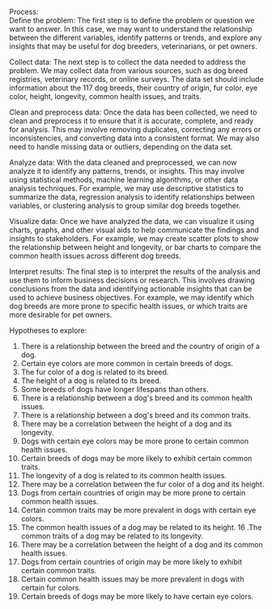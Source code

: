 Process:  
  Define the problem: The first step is to define the problem or question we want to answer. In this case, we may want to understand the relationship between the different variables, identify patterns or trends, and explore any insights that may be useful for dog breeders, veterinarians, or pet owners.

  Collect data: The next step is to collect the data needed to address the problem. We may collect data from various sources, such as dog breed registries, veterinary records, or online surveys. The data set should include information about the 117 dog breeds, their country of origin, fur color, eye color, height, longevity, common health issues, and traits.

  Clean and preprocess data: Once the data has been collected, we need to clean and preprocess it to ensure that it is accurate, complete, and ready for analysis. This may involve removing duplicates, correcting any errors or inconsistencies, and converting data into a consistent format. We may also need to handle missing data or outliers, depending on the data set.

  Analyze data: With the data cleaned and preprocessed, we can now analyze it to identify any patterns, trends, or insights. This may involve using statistical methods, machine learning algorithms, or other data analysis techniques. For example, we may use descriptive statistics to summarize the data, regression analysis to identify relationships between variables, or clustering analysis to group similar dog breeds together.

  Visualize data: Once we have analyzed the data, we can visualize it using charts, graphs, and other visual aids to help communicate the findings and insights to stakeholders. For example, we may create scatter plots to show the relationship between height and longevity, or bar charts to compare the common health issues across different dog breeds.

  Interpret results: The final step is to interpret the results of the analysis and use them to inform business decisions or research. This involves drawing conclusions from the data and identifying actionable insights that can be used to achieve business objectives. For example, we may identify which dog breeds are more prone to specific health issues, or which traits are more desirable for pet owners.






Hypotheses to explore:

1. There is a relationship between the breed and the country of origin of a dog.
2. Certain eye colors are more common in certain breeds of dogs.
3. The fur color of a dog is related to its breed.
4. The height of a dog is related to its breed.
5. Some breeds of dogs have longer lifespans than others.
6. There is a relationship between a dog's breed and its common health issues.
7. There is a relationship between a dog's breed and its common traits.
8. There may be a correlation between the height of a dog and its longevity.
9. Dogs with certain eye colors may be more prone to certain common health issues.
10. Certain breeds of dogs may be more likely to exhibit certain common traits.
11. The longevity of a dog is related to its common health issues.
12. There may be a correlation between the fur color of a dog and its height.
13. Dogs from certain countries of origin may be more prone to certain common health issues.
14. Certain common traits may be more prevalent in dogs with certain eye colors.
15. The common health issues of a dog may be related to its height.
16 .The common traits of a dog may be related to its longevity.
17. There may be a correlation between the height of a dog and its common health issues.
18. Dogs from certain countries of origin may be more likely to exhibit certain common traits.
19. Certain common health issues may be more prevalent in dogs with certain fur colors.
20. Certain breeds of dogs may be more likely to have certain eye colors.

